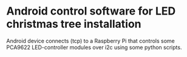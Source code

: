 Android control software for LED christmas tree installation
============================================================

Android device connects (tcp) to a Raspberry Pi that controls some PCA9622 LED-controller modules over i2c using some python scripts.




